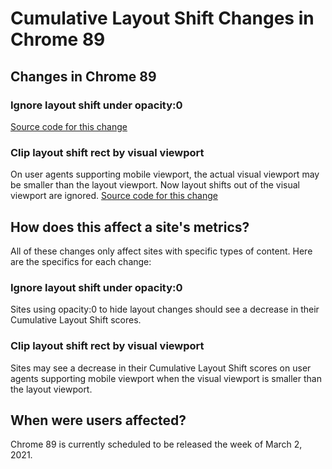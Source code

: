 # Cumulative Layout Shift Changes in Chrome 89

## Changes in Chrome 89

### Ignore layout shift under opacity:0

[Source code for this change](https://chromium-review.googlesource.com/c/chromium/src/+/2591907)

### Clip layout shift rect by visual viewport

On user agents supporting mobile viewport, the actual visual viewport may be
smaller than the layout viewport. Now layout shifts out of the visual viewport
are ignored.
[Source code for this change](https://chromium-review.googlesource.com/c/chromium/src/+/2593180)

## How does this affect a site's metrics?

All of these changes only affect sites with specific types of content. Here are
the specifics for each change:

### Ignore layout shift under opacity:0

Sites using opacity:0 to hide layout changes should see a decrease in their
Cumulative Layout Shift scores.

### Clip layout shift rect by visual viewport

Sites may see a decrease in their Cumulative Layout Shift scores on user agents
supporting mobile viewport when the visual viewport is smaller than the layout
viewport.

## When were users affected?

Chrome 89 is currently scheduled to be released the week of March 2, 2021.
